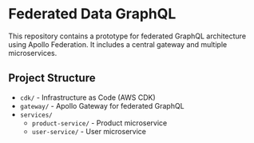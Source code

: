 # Federated Data GraphQL

This repository contains a prototype for federated GraphQL architecture using Apollo Federation. It includes a central gateway and multiple microservices.

## Project Structure

- `cdk/` - Infrastructure as Code (AWS CDK)
- `gateway/` - Apollo Gateway for federated GraphQL
- `services/`
  - `product-service/` - Product microservice
  - `user-service/` - User microservice
  